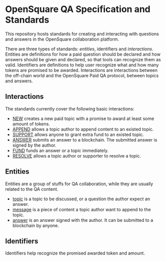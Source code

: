 # OpenSquare QA Specification and Standards

This repository hosts standards for creating and interacting with questions and answers in the OpenSquare collaboration
platform.

There are three types of standards: _entities_, identifiers and _interactions_. Entities are definitions for how a paid
question should be declared and how answers should be given and declared, so that tools can recognize them as valid.
Identifiers are definitions to help user recognize what and how many tokens are promised to be awarded. Interactions are
interactions between the off-chain world and the OpenSquare Paid QA protocol, between topics and answers.

## Interactions

The standards currently cover the following basic interactions:

- [NEW](./standards/1.0/interactions/new.md) creates a new paid topic with a promise to award at least some amount of
  tokens.
- [APPEND](./standards/1.0/interactions/append.md) allows a topic author to append content to an existed topic.
- [SUPPORT](./standards/1.0/interactions/support.md) allows anyone to grant extra fund to an existed topic.
- [ANSWER](./standards/1.0/interactions/answer.md) submits an answer to a blockchain. The submitted answer is signed by
  the author.
- [FUND](./standards/1.0/interactions/fund.md) funds an answer or a topic immediately.
- [RESOLVE](./standards/1.0/interactions/resolve.md) allows a topic author or supporter to resolve a topic.

## Entities

Entities are a group of stuffs for QA collaboration, while they are usually related to the QA content.

- [topic](./standards/1.0/entities/topic.md) is a topic to be discussed, or a question the author expect an answer.
- [message](./standards/1.0/entities/message.md) is a piece of content a topic author want to append to the topic.
- [answer](./standards/1.0/entities/answer.md) is an answer signed with the author. It can be submitted to a blockchain
  by anyone.

## Identifiers

Identifiers help recognize the promised awarded token and amount.
